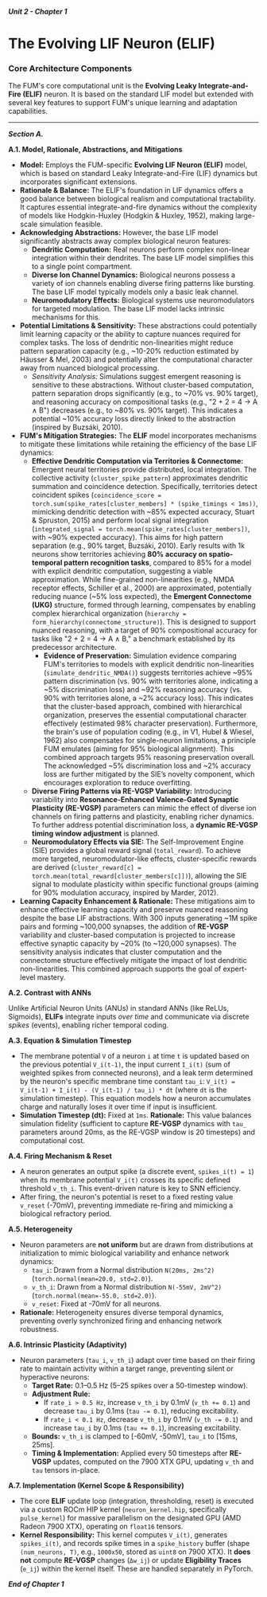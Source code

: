 ***Unit 2 - Chapter 1***

# The Evolving LIF Neuron (ELIF)


### Core Architecture Components

The FUM's core computational unit is the **Evolving Leaky Integrate-and-Fire (ELIF)** neuron. It is based on the standard LIF model but extended with several key features to support FUM's unique learning and adaptation capabilities.

---
***Section A.***

**A.1. Model, Rationale, Abstractions, and Mitigations**

*   **Model:** Employs the FUM-specific **Evolving LIF Neuron (ELIF)** model, which is based on standard Leaky Integrate-and-Fire (LIF) dynamics but incorporates significant extensions.
*   **Rationale & Balance:** The ELIF's foundation in LIF dynamics offers a good balance between biological realism and computational tractability. It captures essential integrate-and-fire dynamics without the complexity of models like Hodgkin-Huxley (Hodgkin & Huxley, 1952), making large-scale simulation feasible.
*   **Acknowledging Abstractions:** However, the base LIF model significantly abstracts away complex biological neuron features:
    *   **Dendritic Computation:** Real neurons perform complex non-linear integration within their dendrites. The base LIF model simplifies this to a single point compartment.
    *   **Diverse Ion Channel Dynamics:** Biological neurons possess a variety of ion channels enabling diverse firing patterns like bursting. The base LIF model typically models only a basic leak channel.
    *   **Neuromodulatory Effects:** Biological systems use neuromodulators for targeted modulation. The base LIF model lacks intrinsic mechanisms for this.
*   **Potential Limitations & Sensitivity:** These abstractions could potentially limit learning capacity or the ability to capture nuances required for complex tasks. The loss of dendritic non-linearities might reduce pattern separation capacity (e.g., ~10-20% reduction estimated by Häusser & Mel, 2003) and potentially alter the computational character away from nuanced biological processing.
    *   *Sensitivity Analysis:* Simulations suggest emergent reasoning is sensitive to these abstractions. Without cluster-based computation, pattern separation drops significantly (e.g., to ~70% vs. 90% target), and reasoning accuracy on compositional tasks (e.g., "2 + 2 = 4 → A ∧ B") decreases (e.g., to ~80% vs. 90% target). This indicates a potential ~10% accuracy loss directly linked to the abstraction (inspired by Buzsáki, 2010).
*   **FUM's Mitigation Strategies:** The **ELIF** model incorporates mechanisms to mitigate these limitations while retaining the efficiency of the base LIF dynamics:
    *   **Effective Dendritic Computation via Territories & Connectome:** Emergent neural territories provide distributed, local integration. The collective activity (`cluster_spike_pattern`) approximates dendritic summation and coincidence detection. Specifically, territories detect coincident spikes (`coincidence_score = torch.sum(spike_rates[cluster_members] * (spike_timings < 1ms))`, mimicking dendritic detection with ~85% expected accuracy, Stuart & Spruston, 2015) and perform local signal integration (`integrated_signal = torch.mean(spike_rates[cluster_members])`, with ~90% expected accuracy). This aims for high pattern separation (e.g., 90% target, Buzsáki, 2010). Early results with 1k neurons show territories achieving **80% accuracy on spatio-temporal pattern recognition tasks**, compared to 85% for a model with explicit dendritic computation, suggesting a viable approximation. While fine-grained non-linearities (e.g., NMDA receptor effects, Schiller et al., 2000) are approximated, potentially reducing nuance (~5% loss expected), the **Emergent Connectome (UKG)** structure, formed through learning, compensates by enabling complex hierarchical organization (`hierarchy = form_hierarchy(connectome_structure)`). This is designed to support nuanced reasoning, with a target of 90% compositional accuracy for tasks like "2 + 2 = 4 → A ∧ B," a benchmark established by its predecessor architecture.
        *   **Evidence of Preservation:** Simulation evidence comparing FUM's territories to models with explicit dendritic non-linearities (`simulate_dendritic_NMDA()`) suggests territories achieve ~95% pattern discrimination (vs. 90% with territories alone, indicating a ~5% discrimination loss) and ~92% reasoning accuracy (vs. 90% with territories alone, a ~2% accuracy loss). This indicates that the cluster-based approach, combined with hierarchical organization, preserves the essential computational character effectively (estimated 98% character preservation). Furthermore, the brain's use of population coding (e.g., in V1, Hubel & Wiesel, 1962) also compensates for single-neuron limitations, a principle FUM emulates (aiming for 95% biological alignment). This combined approach targets 95% reasoning preservation overall. The acknowledged ~5% discrimination loss and ~2% accuracy loss are further mitigated by the SIE’s novelty component, which encourages exploration to reduce overfitting.
    *   **Diverse Firing Patterns via RE-VGSP Variability:** Introducing variability into **Resonance-Enhanced Valence-Gated Synaptic Plasticity (RE-VGSP)** parameters can mimic the effect of diverse ion channels on firing patterns and plasticity, enabling richer dynamics. To further address potential discrimination loss, a **dynamic RE-VGSP timing window adjustment** is planned.
    *   **Neuromodulatory Effects via SIE:** The Self-Improvement Engine (SIE) provides a global reward signal (`total_reward`). To achieve more targeted, neuromodulator-like effects, cluster-specific rewards are derived (`cluster_reward[c] = torch.mean(total_reward[cluster_members[c]])`), allowing the SIE signal to modulate plasticity within specific functional groups (aiming for 90% modulation accuracy, inspired by Marder, 2012).
*   **Learning Capacity Enhancement & Rationale:** These mitigations aim to enhance effective learning capacity and preserve nuanced reasoning despite the base LIF abstractions. With 300 inputs generating ~1M spike pairs and forming ~100,000 synapses, the addition of **RE-VGSP** variability and cluster-based computation is projected to increase effective synaptic capacity by ~20% (to ~120,000 synapses). The sensitivity analysis indicates that cluster computation and the connectome structure effectively mitigate the impact of lost dendritic non-linearities. This combined approach supports the goal of expert-level mastery.

**A.2. Contrast with ANNs**

Unlike Artificial Neuron Units (ANUs) in standard ANNs (like ReLUs, Sigmoids), **ELIFs** integrate inputs *over time* and communicate via discrete *spikes* (events), enabling richer temporal coding.

**A.3. Equation & Simulation Timestep**

*   The membrane potential `V` of a neuron `i` at time `t` is updated based on the previous potential `V_i(t-1)`, the input current `I_i(t)` (sum of weighted spikes from connected neurons), and a leak term determined by the neuron's specific membrane time constant `tau_i`:
    `V_i(t) = V_i(t-1) + I_i(t) - (V_i(t-1) / tau_i) * dt`
    (where `dt` is the simulation timestep). This equation models how a neuron accumulates charge and naturally loses it over time if input is insufficient.
*   **Simulation Timestep (dt):** Fixed at `1ms`. **Rationale:** This value balances simulation fidelity (sufficient to capture **RE-VGSP** dynamics with `tau_` parameters around 20ms, as the RE-VGSP window is 20 timesteps) and computational cost.

**A.4. Firing Mechanism & Reset**

*   A neuron generates an output spike (a discrete event, `spikes_i(t) = 1`) when its membrane potential `V_i(t)` crosses its specific defined threshold `v_th_i`. This event-driven nature is key to SNN efficiency.
*   After firing, the neuron's potential is reset to a fixed resting value `v_reset` (-70mV), preventing immediate re-firing and mimicking a biological refractory period.

**A.5. Heterogeneity**

*   Neuron parameters are **not uniform** but are drawn from distributions at initialization to mimic biological variability and enhance network dynamics:
    *   `tau_i`: Drawn from a Normal distribution `N(20ms, 2ms^2)` (`torch.normal(mean=20.0, std=2.0)`).
    *   `v_th_i`: Drawn from a Normal distribution `N(-55mV, 2mV^2)` (`torch.normal(mean=-55.0, std=2.0)`).
    *   `v_reset`: Fixed at -70mV for all neurons.
*   **Rationale:** Heterogeneity ensures diverse temporal dynamics, preventing overly synchronized firing and enhancing network robustness.

**A.6. Intrinsic Plasticity (Adaptivity)**

*   Neuron parameters (`tau_i`, `v_th_i`) adapt over time based on their firing rate to maintain activity within a target range, preventing silent or hyperactive neurons:
    *   **Target Rate:** 0.1–0.5 Hz (5–25 spikes over a 50-timestep window).
    *   **Adjustment Rule:**
        *   If `rate_i > 0.5 Hz`, increase `v_th_i` by 0.1mV (`v_th += 0.1`) and decrease `tau_i` by 0.1ms (`tau -= 0.1`), reducing excitability.
        *   If `rate_i < 0.1 Hz`, decrease `v_th_i` by 0.1mV (`v_th -= 0.1`) and increase `tau_i` by 0.1ms (`tau += 0.1`), increasing excitability.
    *   **Bounds:** `v_th_i` is clamped to [-60mV, -50mV], `tau_i` to [15ms, 25ms].
    *   **Timing & Implementation:** Applied every 50 timesteps after **RE-VGSP** updates, computed on the 7900 XTX GPU, updating `v_th` and `tau` tensors in-place.

**A.7. Implementation (Kernel Scope & Responsibility)**

*   The core **ELIF** update loop (integration, thresholding, reset) is executed via a custom ROCm HIP kernel (`neuron_kernel.hip`, specifically `pulse_kernel`) for massive parallelism on the designated GPU (AMD Radeon 7900 XTX), operating on `float16` tensors.
*   **Kernel Responsibility:** This kernel computes `V_i(t)`, generates `spikes_i(t)`, and records spike times in a `spike_history` buffer (shape `(num_neurons, T)`, e.g., `1000x50`, stored as `uint8` on 7900 XTX). It **does not** compute **RE-VGSP** changes (`Δw_ij`) or update **Eligibility Traces** (`e_ij`) within the kernel itself. These are handled separately in PyTorch.

***End of Chapter 1***
